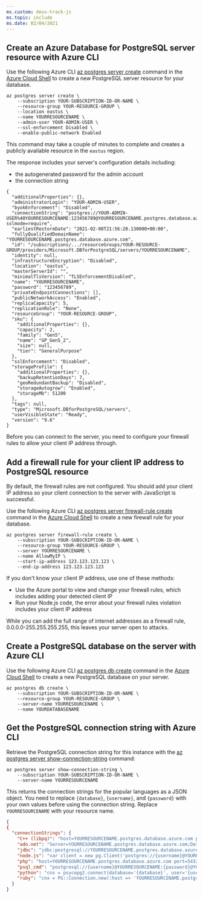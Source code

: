 ```yaml
---
ms.custom: devx-track-js
ms.topic: include
ms.date: 02/04/2021
---
```



## Create an Azure Database for PostgreSQL server resource with Azure CLI

Use the following Azure CLI [az postgres server create](/cli/azure/postgres/server#az_postgres_server_create) command in the [Azure Cloud Shell](https://shell.azure.com) to create a new PostgreSQL server resource for your database. 

```azurecli
az postgres server create \
    --subscription YOUR-SUBSCRIPTION-ID-OR-NAME \
    --resource-group YOUR-RESOURCE-GROUP \
    --location eastus \
    --name YOURRESOURCENAME \
    --admin-user YOUR-ADMIN-USER \
    --ssl-enforcement Disabled \
    --enable-public-network Enabled 
```

This command may take a couple of minutes to complete and creates a publicly available resource in the `eastus` region. 

The response includes your server's configuration details including: 
* the autogenerated password for the admin account
* the connection string

```text
{
  "additionalProperties": {},
  "administratorLogin": "YOUR-ADMIN-USER",
  "byokEnforcement": "Disabled",
  "connectionString": "postgres://YOUR-ADMIN-USER%40YOURRESOURCENAME:123456789@YOURRESOURCENAME.postgres.database.azure.com/postgres?sslmode=require",
  "earliestRestoreDate": "2021-02-08T21:56:20.130000+00:00",
  "fullyQualifiedDomainName": "YOURRESOURCENAME.postgres.database.azure.com",
  "id": "/subscriptions/.../resourceGroups/YOUR-RESOURCE-GROUP/providers/Microsoft.DBforPostgreSQL/servers/YOURRESOURCENAME",
  "identity": null,
  "infrastructureEncryption": "Disabled",
  "location": "eastus",
  "masterServerId": "",
  "minimalTlsVersion": "TLSEnforcementDisabled",
  "name": "YOURRESOURCENAME",
  "password": "123456789",
  "privateEndpointConnections": [],
  "publicNetworkAccess": "Enabled",
  "replicaCapacity": 5,
  "replicationRole": "None",
  "resourceGroup": "YOUR-RESOURCE-GROUP",
  "sku": {
    "additionalProperties": {},
    "capacity": 2,
    "family": "Gen5",
    "name": "GP_Gen5_2",
    "size": null,
    "tier": "GeneralPurpose"
  },
  "sslEnforcement": "Disabled",
  "storageProfile": {
    "additionalProperties": {},
    "backupRetentionDays": 7,
    "geoRedundantBackup": "Disabled",
    "storageAutogrow": "Enabled",
    "storageMb": 51200
  },
  "tags": null,
  "type": "Microsoft.DBforPostgreSQL/servers",
  "userVisibleState": "Ready",
  "version": "9.6"
}
```

Before you can connect to the server, you need to configure your firewall rules to allow your client IP address through. 

## Add a firewall rule for your client IP address to PostgreSQL resource

By default, the firewall rules are not configured. You should add your client IP address so your client connection to the server with JavaScript is successful.

Use the following Azure CLI [az postgres server firewall-rule create](/cli/azure/postgres/server#az_postgres_server_firewall_rule_create) command in the [Azure Cloud Shell](https://shell.azure.com) to create a new firewall rule for your database. 


```azurecli
az postgres server firewall-rule create \
    --subscription YOUR-SUBSCRIPTION-ID-OR-NAME \
    --resource-group YOUR-RESOURCE-GROUP \
    --server YOURRESOURCENAME \
    --name AllowMyIP \
    --start-ip-address 123.123.123.123 \
    --end-ip-address 123.123.123.123
```

If you don't know your client IP address, use one of these methods:
* Use the Azure portal to view and change your firewall rules, which includes adding your detected client IP
* Run your Node.js code, the error about your firewall rules violation includes your client IP address

While you can add the full range of internet addresses as a firewall rule, 0.0.0.0-255.255.255.255, this leaves your server open to attacks. 

## Create a PostgreSQL database on the server with Azure CLI

Use the following Azure CLI [az postgres db create](/cli/azure/postgres/db#az_postgres_db_create) command in the [Azure Cloud Shell](https://shell.azure.com) to create a new PostgreSQL database on your server. 

```azurecli
az postgres db create \
    --subscription YOUR-SUBSCRIPTION-ID-OR-NAME \
    --resource-group YOUR-RESOURCE-GROUP \
    --server-name YOURRESOURCENAME \
    --name YOURDATABASENAME
```

## Get the PostgreSQL connection string with Azure CLI

Retrieve the PostgreSQL connection string for this instance with the [az postgres server show-connection-string](/cli/azure/postgres/server#az_postgres_server_show_connection_string) command:

```azurecli
az postgres server show-connection-string \
    --subscription YOUR-SUBSCRIPTION-ID-OR-NAME \
    --server-name YOURRESOURCENAME
```

This returns the connection strings for the popular languages as a JSON object. You need to replace `{database}`, `{username}`, and `{password}` with your own values before using the connection string. Replace `YOURRESOURCENAME` with your resource name.

```json
{
{
  "connectionStrings": {
    "C++ (libpq)": "host=YOURRESOURCENAME.postgres.database.azure.com port=5432 dbname={database} user={username}YOURRESOURCENAME password={password} sslmode=require",
    "ado.net": "Server=YOURRESOURCENAME.postgres.database.azure.com;Database={database};Port=5432;User Id={username}@YOURRESOURCENAME;Password={password};",
    "jdbc": "jdbc:postgresql://YOURRESOURCENAME.postgres.database.azure.com:5432/{database}?user={username}@YOURRESOURCENAME&password={password}",
    "node.js": "var client = new pg.Client('postgres://{username}@YOURRESOURCENAME:{password}@YOURRESOURCENAME.postgres.database.azure.com:5432/{database}');",
    "php": "host=YOURRESOURCENAME.postgres.database.azure.com port=5432 dbname={database} user={username}@YOURRESOURCENAME password={password}",
    "psql_cmd": "postgresql://{username}@YOURRESOURCENAME:{password}@YOURRESOURCENAME.postgres.database.azure.com/{database}?sslmode=require",
    "python": "cnx = psycopg2.connect(database='{database}', user='{username}@YOURRESOURCENAME', host='YOURRESOURCENAME.postgres.database.azure.com', password='{password}', port='5432')",
    "ruby": "cnx = PG::Connection.new(:host => 'YOURRESOURCENAME.postgres.database.azure.com', :user => '{username}@YOURRESOURCENAME', :dbname => '{database}', :port => '5432', :password => '{password}')"
  }
}
``` 